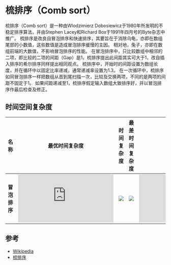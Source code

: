 # 梳排序（Comb sort）

梳排序（Comb sort）是一种由Wlodzimierz Dobosiewicz于1980年所发明的不稳定排序算法，并由Stephen Lacey和Richard Box于1991年四月号的Byte杂志中推广。
梳排序是改良自冒泡排序和快速排序，其要旨在于消除乌龟，亦即在数组尾部的小数值，这些数值是造成冒泡排序缓慢的主因。
相对地，兔子，亦即在数组前端的大数值，不影响冒泡排序的性能。
在冒泡排序中，只比较数组中相邻的二项，即比较的二项的间距（Gap）是1，梳排序提出此间距其实可大于1，改自插入排序的希尔排序同样提出相同观点。
梳排序中，开始时的间距设置为数组长度，并在循环中以固定比率递减，通常递减率设置为1.3。
在一次循环中，梳排序如同冒泡排序一样把数组从首到尾扫描一次，比较及交换两项，不同的是两项的间距不固定于1。
如果间距递减至1，梳排序假定输入数组大致排序好，并以冒泡排序作最后检查及修正。

## 时间空间复杂度

| 名称                  | 最优时间复杂度     | 时间复杂度            | 最差时间复杂度        | 空间复杂度  | 是否稳定   | 注释  |
| --------------------- | :-------------: | :-----------------: | :-----------------: | :-------: | :-------: | :-------- |
| **冒泡排序**           | ![](https://latex.codecogs.com/svg.latex?O(n\,log\,n)) | ![](https://latex.codecogs.com/svg.latex?O(n^2/2^p))       | ![](https://latex.codecogs.com/svg.latex?O(n^2))       | ![](https://latex.codecogs.com/svg.latex?O(1))         | No       |           |

## 参考
* [Wikipedia](https://en.wikipedia.org/wiki/Comb_sort)
* [梳排序](https://baike.baidu.com/item/%E6%A2%B3%E6%8E%92%E5%BA%8F)